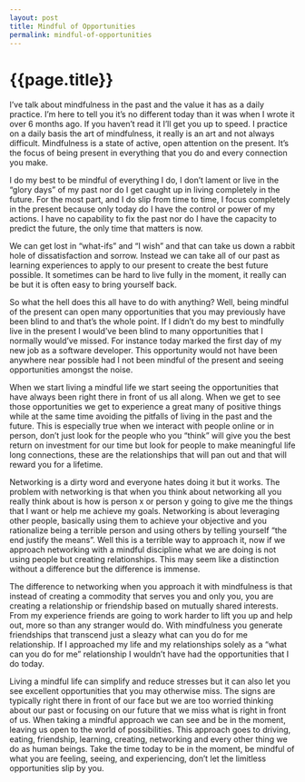 ```yaml
---
layout: post
title: Mindful of Opportunities
permalink: mindful-of-opportunities
---
```


# {{page.title}}

I’ve talk about mindfulness in the past and the value it has as a daily practice. I’m here to tell you it’s no different today than it was when I wrote it over 6 months ago. If you haven’t read it I’ll get you up to speed. I practice on a daily basis the art of mindfulness, it really is an art and not always difficult. Mindfulness is a state of active, open attention on the present. It’s the focus of being present in everything that you do and every connection you make.

I do my best to be mindful of everything I do, I don’t lament or live in the “glory days” of my past nor do I get caught up in living completely in the future. For the most part, and I do slip from time to time, I focus completely in the present because only today do I have the control or power of my actions. I have no capability to fix the past nor do I have the capacity to predict the future, the only time that matters is now.

We can get lost in “what-ifs” and “I wish” and that can take us down a rabbit hole of dissatisfaction and sorrow. Instead we can take all of our past as learning experiences to apply to our present to create the best future possible. It sometimes can be hard to live fully in the moment, it really can be but it is often easy to bring yourself back.

So what the hell does this all have to do with anything? Well, being mindful of the present can open many opportunities that you may previously have been blind to and that’s the whole point. If I didn’t do my best to mindfully live in the present I would’ve been blind to many opportunities that I normally would’ve missed. For instance today marked the first day of my new job as a software developer. This opportunity would not have been anywhere near possible had I not been mindful of the present and seeing opportunities amongst the noise.

When we start living a mindful life we start seeing the opportunities that have always been right there in front of us all along. When we get to see those opportunities we get to experience a great many of positive things while at the same time avoiding the pitfalls of living in the past and the future. This is especially true when we interact with people online or in person, don’t just look for the people who you “think” will give you the best return on investment for our time but look for people to make meaningful life long connections, these are the relationships that will pan out and that will reward you for a lifetime.

Networking is a dirty word and everyone hates doing it but it works. The problem with networking is that when you think about networking all you really think about is how is person x or person y going to give me the things that I want or help me achieve my goals. Networking is about leveraging other people, basically using them to achieve your objective and you rationalize being a terrible person and using others by telling yourself “the end justify the means”. Well this is a terrible way to approach it, now if we approach networking with a mindful discipline what we are doing is not using people but creating relationships. This may seem like a distinction without a difference but the difference is immense.

The difference to networking when you approach it with mindfulness is that instead of creating a commodity that serves you and only you, you are creating a relationship or friendship based on mutually shared interests. From my experience friends are going to work harder to lift you up and help out, more so than any stranger would do. With mindfulness you generate friendships that transcend just a sleazy what can you do for me relationship. If I approached my life and my relationships solely as a “what can you do for me” relationship I wouldn’t have had the opportunities that I do today.

Living a mindful life can simplify and reduce stresses but it can also let you see excellent opportunities that you may otherwise miss. The signs are typically right there in front of our face but we are too worried thinking about our past or focusing on our future that we miss what is right in front of us. When taking a mindful approach we can see and be in the moment, leaving us open to the world of possibilities. This approach goes to driving, eating, friendship, learning, creating, networking and every other thing we do as human beings. Take the time today to be in the moment, be mindful of what you are feeling, seeing, and experiencing, don’t let the limitless opportunities slip by you.
